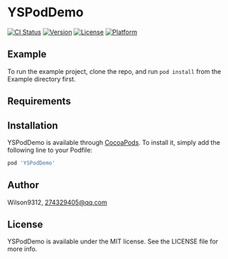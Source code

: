 # YSPodDemo

[![CI Status](http://img.shields.io/travis/Wilson9312/YSPodDemo.svg?style=flat)](https://travis-ci.org/Wilson9312/YSPodDemo)
[![Version](https://img.shields.io/cocoapods/v/YSPodDemo.svg?style=flat)](http://cocoapods.org/pods/YSPodDemo)
[![License](https://img.shields.io/cocoapods/l/YSPodDemo.svg?style=flat)](http://cocoapods.org/pods/YSPodDemo)
[![Platform](https://img.shields.io/cocoapods/p/YSPodDemo.svg?style=flat)](http://cocoapods.org/pods/YSPodDemo)

## Example

To run the example project, clone the repo, and run `pod install` from the Example directory first.

## Requirements

## Installation

YSPodDemo is available through [CocoaPods](http://cocoapods.org). To install
it, simply add the following line to your Podfile:

```ruby
pod 'YSPodDemo'
```

## Author

Wilson9312, 274329405@qq.com

## License

YSPodDemo is available under the MIT license. See the LICENSE file for more info.
